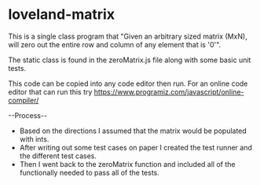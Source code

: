 # loveland-matrix

This is a single class program that "Given an arbitrary sized matrix (MxN), 
will zero out the entire row and column of any element that is '0'".

The static class is found in the zeroMatrix.js file along with some basic unit tests.

This code can be copied into any code editor then run.
For an online code editor that can run this try https://www.programiz.com/javascript/online-compiler/

--Process--
* Based on the directions I assumed that the matrix would be populated with ints.
* After writing out some test cases on paper I created the test runner and the different test cases.
* Then I went back to the zeroMatrix function and included all of the functionally needed to pass all of the tests.